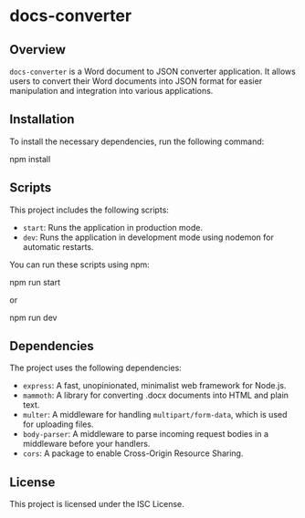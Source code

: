 # docs-converter

## Overview

`docs-converter` is a Word document to JSON converter application. It allows users to convert their Word documents into JSON format for easier manipulation and integration into various applications.

## Installation

To install the necessary dependencies, run the following command:

npm install

## Scripts

This project includes the following scripts:

- `start`: Runs the application in production mode.
- `dev`: Runs the application in development mode using nodemon for automatic restarts.

You can run these scripts using npm:

npm run start

or

npm run dev

## Dependencies

The project uses the following dependencies:

- `express`: A fast, unopinionated, minimalist web framework for Node.js.
- `mammoth`: A library for converting .docx documents into HTML and plain text.
- `multer`: A middleware for handling `multipart/form-data`, which is used for uploading files.
- `body-parser`: A middleware to parse incoming request bodies in a middleware before your handlers.
- `cors`: A package to enable Cross-Origin Resource Sharing.

## License

This project is licensed under the ISC License.
